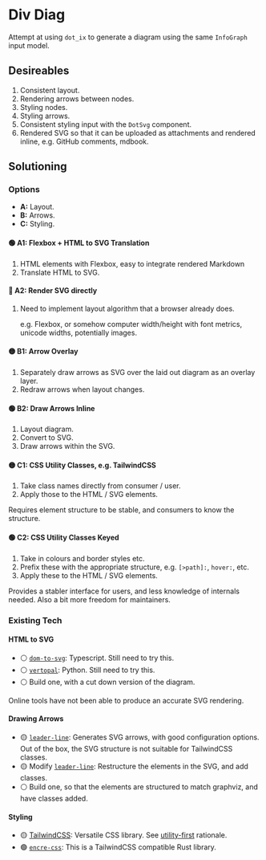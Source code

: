 # Div Diag

Attempt at using `dot_ix` to generate a diagram using the same `InfoGraph` input model.


## Desireables

1. Consistent layout.
2. Rendering arrows between nodes.
3. Styling nodes.
4. Styling arrows.
5. Consistent styling input with the `DotSvg` component.
6. Rendered SVG so that it can be uploaded as attachments and rendered inline, e.g. GitHub comments, mdbook.


## Solutioning

### Options

* **A:** Layout.
* **B:** Arrows.
* **C:** Styling.

#### 🟢 A1: Flexbox + HTML to SVG Translation

1. HTML elements with Flexbox, easy to integrate rendered Markdown
2. Translate HTML to SVG.


#### 🔴 A2: Render SVG directly

1. Need to implement layout algorithm that a browser already does.

    e.g. Flexbox, or somehow computer width/height with font metrics, unicode widths, potentially images.


#### 🟡 B1: Arrow Overlay

1. Separately draw arrows as SVG over the laid out diagram as an overlay layer.
2. Redraw arrows when layout changes.


#### 🟢 B2: Draw Arrows Inline

1. Layout diagram.
2. Convert to SVG.
3. Draw arrows within the SVG.


#### 🟡 C1: CSS Utility Classes, e.g. TailwindCSS

1. Take class names directly from consumer / user.
2. Apply those to the HTML / SVG elements.

Requires element structure to be stable, and consumers to know the structure.


#### 🟢 C2: CSS Utility Classes Keyed

1. Take in colours and border styles etc.
2. Prefix these with the appropriate structure, e.g. `[>path]:`, `hover:`, etc.
3. Apply these to the HTML / SVG elements.

Provides a stabler interface for users, and less knowledge of internals needed. Also a bit more freedom for maintainers.


### Existing Tech

#### HTML to SVG

* ⚪ [`dom-to-svg`]\: Typescript. Still need to try this.
* ⚪ [`vertopal`]\: Python. Still need to try this.
* ⚪ Build one, with a cut down version of the diagram.

Online tools have not been able to produce an accurate SVG rendering.


#### Drawing Arrows

* 🟡 [`leader-line`]\: Generates SVG arrows, with good configuration options. Out of the box, the SVG structure is not suitable for TailwindCSS classes.
* 🟡 Modify [`leader-line`]\: Restructure the elements in the SVG, and add classes.
* ⚪ Build one, so that the elements are structured to match graphviz, and have classes added.


#### Styling

* 🟡 [TailwindCSS]\: Versatile CSS library. See [utility-first] rationale.
* 🟢 [`encre-css`]\: This is a TailwindCSS compatible Rust library.


[`dom-to-svg`]: https://github.com/felixfbecker/dom-to-svg
[`encre-css`]: https://crates.io/crates/encre-css
[`leader-line`]: https://anseki.github.io/leader-line/
[`vertopal`]: https://github.com/vertopal/vertopal-cli
[TailwindCSS]: https://tailwindcss.com/
[utility-first]: https://tailwindcss.com/docs/utility-first
